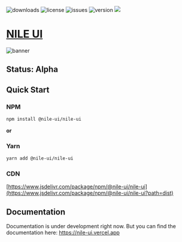 ![downloads](https://img.shields.io/npm/dt/@nile-ui/nile-ui) ![license](https://img.shields.io/npm/l/@nile-ui/nile-ui) ![issues](https://img.shields.io/github/issues/nile-ui/nile-ui) ![version](https://img.shields.io/github/package-json/v/nile-ui/nile-ui) [![](https://data.jsdelivr.com/v1/package/npm/@nile-ui/nile-ui/badge)](https://www.jsdelivr.com/package/npm/@nile-ui/nile-ui)

# [NILE UI](https://nile-ui.vercel.app)

![banner](https://i.ibb.co/qjN74vf/Nile-ui.png)

## Status: Alpha

## Quick Start

### NPM

```sh
npm install @nile-ui/nile-ui
```

**or**

### Yarn

```sh
yarn add @nile-ui/nile-ui
```

### CDN

[https://www.jsdelivr.com/package/npm/@nile-ui/nile-ui](https://www.jsdelivr.com/package/npm/@nile-ui/nile-ui?path=dist)

## Documentation

Documentation is under development right now. But you can find the documentation here: https://nile-ui.vercel.app